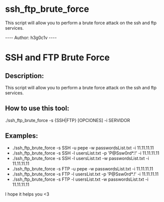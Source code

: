 # ssh_ftp_brute_force
This script will allow you to perform a brute force attack on the ssh and ftp services.

---- Author: h3g0c1v ----
# SSH and FTP Brute Force
## Description:
This script will allow you to perform a brute force attack on the ssh and ftp services.

## How to use this tool:

./ssh_ftp_brute_force -s {SSH|FTP} [OPCIONES] -i SERVIDOR

## Examples:
- ./ssh_ftp_brute_force -s SSH -u pepe -w passwordsList.txt -i 11.11.11.11
- ./ssh_ftp_brute_force -s SSH -l usersList.txt -p 'P@Ssw0rd*.!' -i 11.11.11.11
- ./ssh_ftp_brute_force -s SSH -l usersList.txt -w passwordsList.txt -i 11.11.11.11
- ./ssh_ftp_brute_force -s FTP -u pepe -w passwordsList.txt -i 11.11.11.11
- ./ssh_ftp_brute_force -s FTP -l usersList.txt -p 'P@Ssw0rd*.!' -i 11.11.11.11
- ./ssh_ftp_brute_force -s FTP -l usersList.txt -w passwordsList.txt -i 11.11.11.11

I hope it helps you <3
